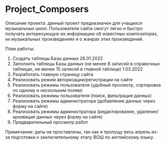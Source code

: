# Project_Composers

Описание проекта: данный проект предназначен для учащихся музыкальных школ. Пользователи сайта смогут легко и быстро получать интересующую их информацию об известных композиторах, их музыкальных произведениях и о жанрах этих произведений.

План работы:

1) Создать таблицы Базы данных 26.01.2022
2) Заполнить таблицы Базы данных (не менее 8 записей в справочных таблицах, не менее 15 записей в главной таблице) 1.03.2022
3) Разработать главную страницу сайта
4) Реализовать режим авторизации/регистрации на сайте
5) Реализовать режимы пользователя (удобный просмотр, сортировка по одному и нескольким полям)
6) Реализовать режимы пользователя (поиск, фильтрация данных)
7) Реализовать режимы администратора (добавление данных через форму на сайте)
8) Реализовать режимы администратора (редактирование, удаление/архивация данных через форму на сайте) 
9) Предварительный просмотр работ

Примечание: даты не проставлены, так как я пропущу весь апрель из-за подготовки к заключительному этапу ВОШ по английскому языку.
